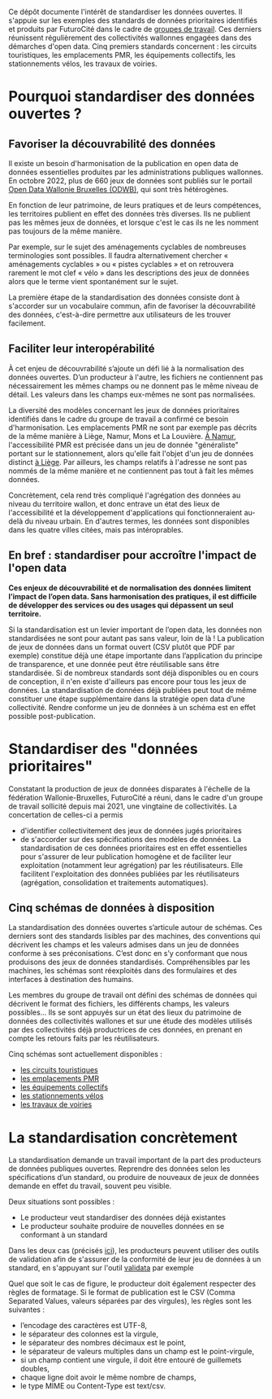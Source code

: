 Ce dépôt documente l'intérêt de standardiser les données ouvertes. Il s'appuie sur les exemples des standards de données prioritaires identifiés et produits par FuturoCité dans le cadre de [groupes de travail](https://www.futurocite.be/activites/groupe-de-travail-open-data). Ces derniers réunissent régulièrement des collectivités wallonnes engagées dans des démarches d'open data. 
Cinq premiers standards concernent : les circuits touristiques, les emplacements PMR, les équipements collectifs, les stationnements vélos, les travaux de voiries. 

# Pourquoi standardiser des données ouvertes ? 


## Favoriser la découvrabilité des données 

Il existe un besoin d'harmonisation de la publication en open data de données essentielles produites par les administrations publiques wallonnes. En octobre 2022, plus de 660 jeux de données sont publiés sur le portail [Open Data Wallonie Bruxelles (ODWB)](https://www.odwb.be/explore/?sort=modified), qui sont très hétérogènes.

En fonction de leur patrimoine, de leurs pratiques et de leurs compétences, les territoires publient en effet des données très diverses. Ils ne publient pas les mêmes jeux de données, et lorsque c'est le cas ils ne les nomment pas toujours de la même manière. 

Par exemple, sur le sujet des aménagements cyclables de nombreuses terminologies sont possibles. Il faudra alternativement chercher « aménagements cyclables » ou « pistes cyclables » et on retrouvera rarement le mot clef  « vélo » dans les descriptions des jeux de données alors que le terme vient spontanément sur le sujet.

La première étape de la standardisation des données consiste dont à s'accorder sur un vocabulaire commun, afin de favoriser la découvrabilité des données, c'est-à-dire permettre aux utilisateurs de les trouver facilement.   


## Faciliter leur interopérabilité 
À cet enjeu de découvrabilité s’ajoute un défi lié à la normalisation des données ouvertes. D’un producteur à l'autre, les fichiers ne contiennent pas nécessairement les mêmes champs ou ne donnent pas le même niveau de détail. Les valeurs dans les champs eux-mêmes ne sont pas normalisées. 

La diversité des modèles concernant les jeux de données prioritaires identifiés dans le cadre du groupe de travail a confirmé ce besoin d'harmonisation. Les emplacements PMR ne sont par exemple pas décrits de la même manière à Liège, Namur, Mons et La Louvière. [À Namur](https://data.namur.be/explore/dataset/namur-parking-emplacements-surfaciques/information/?disjunctive.type_parking&disjunctive.zone&disjunctive.localite&disjunctive.rue_nom&disjunctive.code_rue&sort=-type_parking), l'accessibilité PMR est précisée dans un jeu de donnée "généraliste" portant sur le stationnement, alors qu'elle fait l'objet d'un jeu de données distinct [à Liège](https://opendata.liege.be/explore/dataset/stationnement-pmr/information/). Par ailleurs, les champs relatifs à l'adresse ne sont pas nommés de la même manière et ne contiennent pas tout à fait les mêmes données. 

Concrètement, cela rend très compliqué l'agrégation des données au niveau du territoire wallon, et donc entrave un état des lieux de l'accessibilité et la développement d'applications qui fonctionneraient au-delà du niveau urbain. En d'autres termes, les données sont disponibles dans les quatre villes citées, mais pas intéroprables. 

## En bref : standardiser pour accroître l'impact de l'open data 

<b>Ces enjeux de découvrabilité et de normalisation des données limitent l’impact de l’open data. Sans harmonisation des pratiques, il est difficile de développer des services ou des usages qui dépassent un seul territoire.</b>

Si la standardisation est un levier important  de l’open data, les données non standardisées ne sont pour autant pas sans valeur, loin de là ! La publication de jeux de données dans un format ouvert (CSV plutôt que PDF par exemple) constitue déjà une étape importante dans l’application du principe de transparence, et une donnée peut être réutilisable sans être standardisée. Si de nombreux standards sont déjà disponibles ou en cours de conception, il n'en existe d'ailleurs pas encore pour tous les jeux de données. 
La standardisation de données déjà publiées peut tout de même constituer une étape supplémentaire dans la stratégie open data d’une collectivité. Rendre conforme un jeu de données à un schéma est en effet possible post-publication.    

# Standardiser des "données prioritaires"   

Constatant la production de jeux de données disparates à l'échelle de la fédération Wallonie-Bruxelles, FuturoCité a réuni, dans le cadre d'un groupe de travail sollicité depuis mai 2021, une vingtaine de collectivités. La concertation de celles-ci a permis 
* d'identifier collectivitement des jeux de données jugés prioritaires  
* de s'accorder sur des spécifications des modèles de données. 
La standardisation de ces données prioritaires est en effet essentielles pour s'assurer de leur publication homogène et de faciliter leur exploitation (notamment leur agrégation) par les réutilisateurs. Elle facilitent l'exploitation des données publiées par les réutilisateurs (agrégation, consolidation et traitements automatiques).

## Cinq schémas de données à disposition 

La standardisation des données ouvertes s’articule autour de schémas. Ces derniers sont des standards lisibles par des machines, des conventions qui décrivent les champs et les valeurs admises dans un jeu de données conforme à ses préconisations. C’est donc en s’y conformant que nous produisons des jeux de données standardisés. Compréhensibles par les machines, les schémas sont réexploités dans des formulaires et des interfaces à destination des humains. 

Les membres du groupe de travail ont défini des schémas de données qui décrivent le format des fichiers, les différents champs, les valeurs possibles… Ils se sont appuyés sur un état des lieux du patrimoine de données des collectivités wallones et sur une étude des modèles utilisés par des collectivités déjà productrices de ces données, en prenant en compte les retours faits par les réutilisateurs.

Cinq schémas sont actuellement disponibles : 
* [les circuits touristiques](http://www.futurocite.be/schemas-des-circuits-touristiques/)
* [les emplacements PMR](http://www.futurocite.be/schema-des-emplacements-pmr/)
* [les équipements collectifs](http://www.futurocite.be/schema-des-equipements-collectifs/) 
* [les stationnements vélos](https://www.futurocite.be/schema-des-stationnements-velos/)
* [les travaux de voiries](http://www.futurocite.be/schema-des-travaux-de-voirie/) 


# La standardisation concrètement 

La standardisation demande un travail important de la part des producteurs de données publiques ouvertes. Reprendre des données selon les spécifications d’un standard, ou produire de nouveaux de jeux de données demande en effet du travail, souvent peu visible.  

Deux situations sont possibles : 
* Le producteur veut standardiser des données déjà existantes
* Le producteur souhaite produire de nouvelles données en se conformant à un standard

Dans les deux cas (précisés [ici](https://github.com/FuturoCite/Documentation-standardisation/tree/main/Fiches%20pratiques)), les producteurs peuvent utiliser des outils de validation afin de s'assurer de la conformité de leur jeu de données à un standard, en s'appuyant sur l'outil [validata](https://validata.fr/) par exemple

Quel que soit le cas de figure, le producteur doit également respecter des règles de formatage. Si le format de publication est le CSV (Comma Separated Values, valeurs séparées par des virgules), les règles sont les suivantes :
* l’encodage des caractères est UTF-8,
* le séparateur des colonnes est la virgule,
* le séparateur des nombres décimaux est le point,
* le séparateur de valeurs multiples dans un champ est le point-virgule,
* si un champ contient une virgule, il doit être entouré de guillemets doubles,
* chaque ligne doit avoir le même nombre de champs,
* le type MIME ou Content-Type est text/csv.
